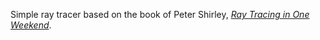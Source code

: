 Simple ray tracer based on the book of Peter Shirley, [_Ray Tracing in One Weekend_](https://raytracing.github.io/books/RayTracingInOneWeekend.html).